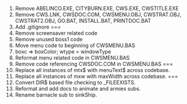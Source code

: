 1. Remove ABELINCO.EXE, CITYBURN.EXE, CWS.EXE, CWSTITLE.EXE
2. Remove CWS.LNK, CWSDOC.COM, CWSMENU.OBJ, CWSTRAT.OBJ, CWSTRAT2.OBJ, GO.BAT, INSTALL.BAT, PRINTDOC.BAT
3. Add .gitignore
===
4. Remove screensaver related code
5. Remove unused boss1 code
6. Move menu code to beginning of CWSMENU.BAS
7. boxc => boxColor; wtype = windowType
8. Reformat menu related code in CWSMENU.BAS
9. Remove code referencing CWSDOC.COM in CWSMENU.BAS
===
10. Replace all instances of mtx$ with menuText$ across codebase.
11. Replace all instances of mxw with maxWidth across codebase.
===
12. Convert DIR$ based file checking to _FILEEXISTS.
13. Reformat and add docs to animate and armies subs.
14. Rename barnacle sub to sinkShip.